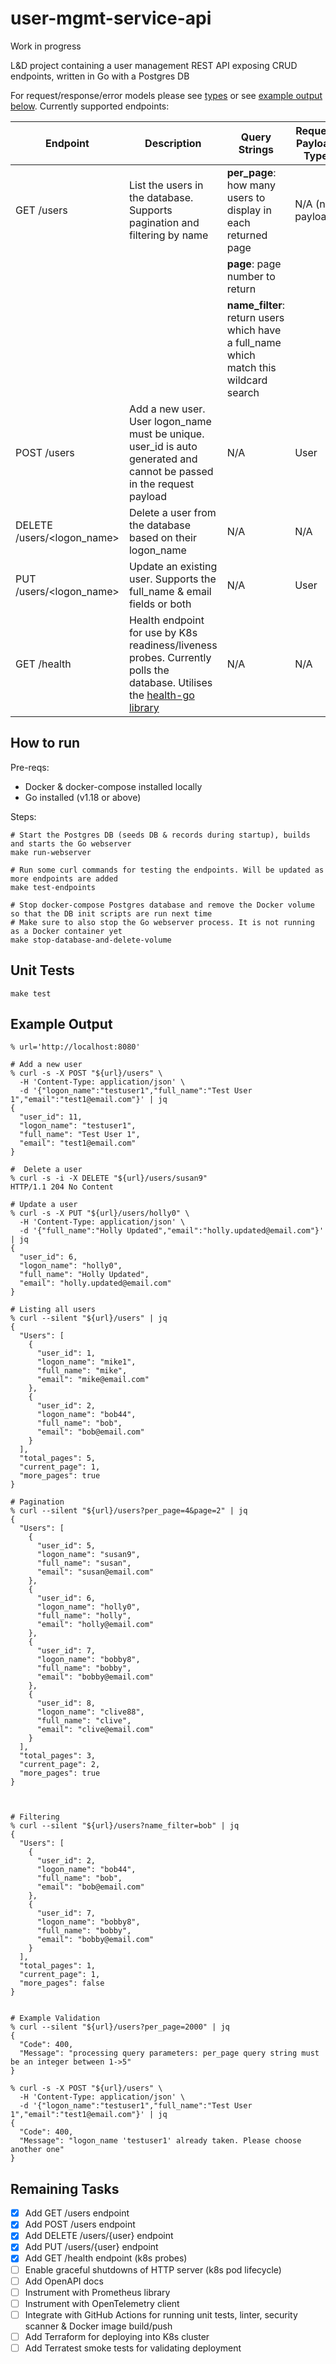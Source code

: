# user-mgmt-service-api

Work in progress

L&D project containing a user management REST API exposing CRUD endpoints, written in Go with a Postgres DB

For request/response/error models please see [types](internal/api/types.go) or see [example output below](https://github.com/michaelprice232/user-mgmt-service-api#example-output). Currently supported endpoints:

| Endpoint                   | Description                                                                                                                                                       | Query Strings                                                                         | Request Payload Type | Response Payload Type                    | 
|----------------------------|-------------------------------------------------------------------------------------------------------------------------------------------------------------------|---------------------------------------------------------------------------------------|----------------------|------------------------------------------|
| GET /users                 | List the users in the database. Supports pagination and filtering by name                                                                                         | **per_page**: how many users to display in each returned page                         | N/A (no payload)     | UsersResponse                            |
|                            |                                                                                                                                                                   | **page**: page number to return                                                       |                      |                                          |
|                            |                                                                                                                                                                   | **name_filter**: return users which have a full_name which match this wildcard search |                      |                                          |
| POST /users                | Add a new user. User logon_name must be unique. user_id is auto generated and cannot be passed in the request payload                                             | N/A                                                                                   | User                 | User                                     |
| DELETE /users/<logon_name> | Delete a user from the database based on their logon_name                                                                                                         | N/A                                                                                   | N/A                  | N/A                                      |
| PUT /users/<logon_name>    | Update an existing user. Supports the full_name & email fields or both                                                                                            | N/A                                                                                   | User                 | User                                     |
| GET /health                | Health endpoint for use by K8s readiness/liveness probes. Currently polls the database. Utilises the [health-go library](https://github.com/hellofresh/health-go) | N/A                                                                                   | N/A                  | github.com/hellofresh/health-go/v5/Check |


## How to run

Pre-reqs:
- Docker & docker-compose installed locally
- Go installed (v1.18 or above)

Steps:
```shell
# Start the Postgres DB (seeds DB & records during startup), builds and starts the Go webserver
make run-webserver

# Run some curl commands for testing the endpoints. Will be updated as more endpoints are added
make test-endpoints

# Stop docker-compose Postgres database and remove the Docker volume so that the DB init scripts are run next time
# Make sure to also stop the Go webserver process. It is not running as a Docker container yet
make stop-database-and-delete-volume
```

## Unit Tests
```shell
make test
```

## Example Output

```shell
% url='http://localhost:8080'

# Add a new user
% curl -s -X POST "${url}/users" \
  -H 'Content-Type: application/json' \
  -d '{"logon_name":"testuser1","full_name":"Test User 1","email":"test1@email.com"}' | jq
{
  "user_id": 11,
  "logon_name": "testuser1",
  "full_name": "Test User 1",
  "email": "test1@email.com"
}

#  Delete a user
% curl -s -i -X DELETE "${url}/users/susan9"
HTTP/1.1 204 No Content

# Update a user
% curl -s -X PUT "${url}/users/holly0" \
  -H 'Content-Type: application/json' \
  -d '{"full_name":"Holly Updated","email":"holly.updated@email.com"}' | jq
{
  "user_id": 6,
  "logon_name": "holly0",
  "full_name": "Holly Updated",
  "email": "holly.updated@email.com"
}

# Listing all users 
% curl --silent "${url}/users" | jq
{
  "Users": [
    {
      "user_id": 1,
      "logon_name": "mike1",
      "full_name": "mike",
      "email": "mike@email.com"
    },
    {
      "user_id": 2,
      "logon_name": "bob44",
      "full_name": "bob",
      "email": "bob@email.com"
    }
  ],
  "total_pages": 5,
  "current_page": 1,
  "more_pages": true
}

# Pagination
% curl --silent "${url}/users?per_page=4&page=2" | jq
{
  "Users": [
    {
      "user_id": 5,
      "logon_name": "susan9",
      "full_name": "susan",
      "email": "susan@email.com"
    },
    {
      "user_id": 6,
      "logon_name": "holly0",
      "full_name": "holly",
      "email": "holly@email.com"
    },
    {
      "user_id": 7,
      "logon_name": "bobby8",
      "full_name": "bobby",
      "email": "bobby@email.com"
    },
    {
      "user_id": 8,
      "logon_name": "clive88",
      "full_name": "clive",
      "email": "clive@email.com"
    }
  ],
  "total_pages": 3,
  "current_page": 2,
  "more_pages": true
}



# Filtering
% curl --silent "${url}/users?name_filter=bob" | jq
{
  "Users": [
    {
      "user_id": 2,
      "logon_name": "bob44",
      "full_name": "bob",
      "email": "bob@email.com"
    },
    {
      "user_id": 7,
      "logon_name": "bobby8",
      "full_name": "bobby",
      "email": "bobby@email.com"
    }
  ],
  "total_pages": 1,
  "current_page": 1,
  "more_pages": false
}


# Example Validation
% curl --silent "${url}/users?per_page=2000" | jq
{
  "Code": 400,
  "Message": "processing query parameters: per_page query string must be an integer between 1->5"
}

% curl -s -X POST "${url}/users" \
  -H 'Content-Type: application/json' \
  -d '{"logon_name":"testuser1","full_name":"Test User 1","email":"test1@email.com"}' | jq
{
  "Code": 400,
  "Message": "logon_name 'testuser1' already taken. Please choose another one"
}
```

## Remaining Tasks
- [x] Add GET /users endpoint
- [x] Add POST /users endpoint
- [x] Add DELETE /users/{user} endpoint
- [x] Add PUT /users/{user} endpoint
- [x] Add GET /health endpoint (k8s probes)
- [ ] Enable graceful shutdowns of HTTP server (k8s pod lifecycle)
- [ ] Add OpenAPI docs
- [ ] Instrument with Prometheus library
- [ ] Instrument with OpenTelemetry client
- [ ] Integrate with GitHub Actions for running unit tests, linter, security scanner & Docker image build/push
- [ ] Add Terraform for deploying into K8s cluster
- [ ] Add Terratest smoke tests for validating deployment